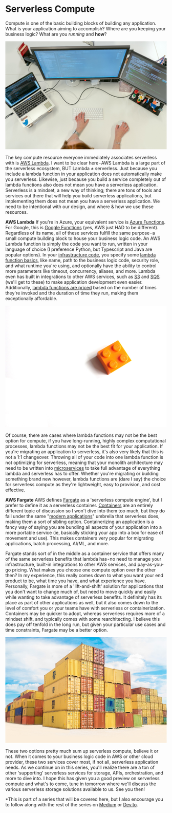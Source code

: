 # Serverless Compute

Compute is one of the basic building blocks of building any application. What is your application aiming to accomplish? Where are you keeping your business logic? What are you _running_ and **how**?

![Woman at computer. Image via Unsplash.](images/day71-1.jpg)

The key compute resource everyone immediately associates serverless with is [AWS Lambda](https://aws.amazon.com/lambda/). I want to be clear here - AWS Lambda is a large part of the serverless ecosystem, BUT Lambda ≠ serverless. Just because you include a lambda function in your application does not automatically make you serverless. Likewise, just because you build a service completely out of lambda functions also does not mean you have a serverless application. Serverless is a mindset, a new way of thinking; there are tons of tools and services out there that will help you build serverless applications, but implementing them does not mean you have a serverless application. We need to be intentional with our design, and where & how we use these resources.

**AWS Lambda**
If you're in Azure, your equivalent service is [Azure Functions](https://learn.microsoft.com/en-us/azure/azure-functions/). For Google, this is [Google Functions](https://cloud.google.com/functions) (yes, AWS just HAD to be different). Regardless of its name, all of these services fulfill the same purpose - a small compute building block to house your business logic code. An AWS Lambda function is simply the code you want to run, written in your language of choice (I preference Python, but Typescript and Java are popular options). In your [infrastructure code](https://learn.microsoft.com/en-us/devops/deliver/what-is-infrastructure-as-code#:~:text=Infrastructure%20as%20code%20(IaC)%20uses,load%20balancers%2C%20and%20connection%20topologies.), you specify some [lambda function basics](https://awscli.amazonaws.com/v2/documentation/api/latest/reference/lambda/create-function.html?highlight=create%20lambda%20function), like name, path to the business logic code, security role, and what runtime you're using, and optionally have the ability to control more parameters like timeout, concurrency, aliases, and more. Lambda even has built in integrations to other AWS services, such as [S3](https://aws.amazon.com/s3/) and [SQS](https://aws.amazon.com/sqs/) (we'll get to these) to make application development even easier. Additionally, [lambda functions are priced](https://aws.amazon.com/lambda/pricing/) based on the number of times they're invoked and the duration of time they run, making them exceptionally affordable.


![Lambda is one single building block of a larger application. Image via Unsplash.](images/day71-3.jpg)

Of course, there are cases where lambda functions may not be the best option for compute, if you have long-running, highly complex computational processes, lambda functions may not be the best fit for your application. If you're migrating an application to serverless, it's also very likely that this is not a 1:1 changeover. Throwing all of your code into one lambda function is not optimizing for serverless, meaning that your monolith architecture may need to be written into [microservices](https://aws.amazon.com/microservices/) to take full advantage of everything lambda and serverless has to offer. Whether you're migrating or building something brand new however, lambda functions are (dare I say) the choice for serverless compute as they're lightweight, easy to provision, and cost effective.

**AWS Fargate**
AWS defines [Fargate](https://docs.aws.amazon.com/AmazonECS/latest/userguide/what-is-fargate.html) as a 'serverless compute engine', but I prefer to define it as a serverless container. [Containers](https://aws.amazon.com/containers/services/) are an entirely different topic of discussion so I won't dive into them too much, but they do fall under the same "[modern applications](https://aws.amazon.com/modern-apps/)" umbrella that serverless does, making them a sort of sibling option. Containerizing an application is a fancy way of saying you are bundling all aspects of your application into a more portable service (ie, basically sticking your app into a box for ease of movement and use). This makes containers very popular for migrating applications, batch processing, AI/ML, and more.

Fargate stands sort of in the middle as a container service that offers many of the same serverless benefits that lambda has - no need to manage your infrastructure, built-in integrations to other AWS services, and pay-as-you-go pricing. What makes you choose one compute option over the other then? In my experience, this really comes down to what you want your end product to be, what time you have, and what experience you have. Personally, Fargate is more of a 'lift-and-shift' solution for applications that you don't want to change much of, but need to move quickly and easily while wanting to take advantage of serverless benefits. It definitely has its place as part of other applications as well, but it also comes down to the level of comfort you or your teams have with serverless or containerization. Containers may be quicker to adopt, whereas serverless requires more of a mindset shift, and typically comes with some rearchitecting. I believe this does pay off tenfold in the long run, but given your particular use cases and time constraints, Fargate may be a better option.


![Fargate is a serverless container service. Image via Unsplash.](images/day71-2.jpg)

These two options pretty much sum up serverless compute, believe it or not. When it comes to your business logic code in AWS or other cloud provider, these two services cover most, if not all, serverless application needs. As we continue on in this series, you'll realize there are a ton of other 'supporting' serverless services for storage, APIs, orchestration, and more to dive into. I hope this has given you a good preview on serverless compute and what's to come, tune in tomorrow where we'll discuss the various serverless storage solutions available to us. See you then!

*This is part of a series that will be covered here, but I also encourage you to follow along with the rest of the series on [Medium](https://kristiperreault.medium.com/serverless-compute-b19df2ea0935) or [Dev.to](https://dev.to/aws-heroes/serverless-compute-3bgo).
